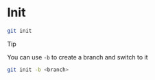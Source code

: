 # Init

```bash
git init
```

> [!TIP]
> You can use `-b` to create a branch and switch to it

```bash
git init -b <branch>
```
